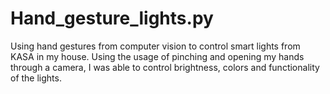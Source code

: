 # Hand_gesture_lights.py
Using hand gestures from computer vision to control smart lights from KASA in my house. Using the usage of pinching and opening my hands through a camera, I was able to control brightness, colors and functionality of the lights.
